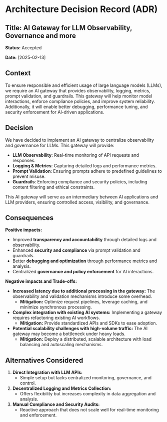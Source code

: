 # Architecture Decision Record (ADR)

## Title: AI Gateway for LLM Observability, Governance and more

**Status:** Accepted

**Date:** [2025-02-13]

## Context  

To ensure responsible and efficient usage of large language models (LLMs), we require an AI gateway that provides observability, logging, metrics, prompt validation, and guardrails. This gateway will help monitor model interactions, enforce compliance policies, and improve system reliability. Additionally, it will enable better debugging, performance tuning, and security enforcement for AI-driven applications.

## Decision  

We have decided to implement an AI gateway to centralize observability and governance for LLMs. This gateway will provide:

- **LLM Observability**: Real-time monitoring of API requests and responses.
- **Logging & Metrics**: Capturing detailed logs and performance metrics.
- **Prompt Validation**: Ensuring prompts adhere to predefined guidelines to prevent misuse.
- **Guardrails**: Enforcing compliance and security policies, including content filtering and ethical constraints.

This AI gateway will serve as an intermediary between AI applications and LLM providers, ensuring controlled access, visibility, and governance.

## Consequences  

**Positive impacts:**

- Improved **transparency and accountability** through detailed logs and observability.
- Enhanced **security and compliance** via prompt validation and guardrails.
- Better **debugging and optimization** through performance metrics and analysis.
- Centralized **governance and policy enforcement** for AI interactions.

**Negative impacts and Trade-offs:**

- **Increased latency due to additional processing in the gateway:** The observability and validation mechanisms introduce some overhead.
  - **Mitigation:** Optimize request pipelines, leverage caching, and minimize synchronous processing.
- **Complex integration with existing AI systems:** Implementing a gateway requires refactoring existing AI workflows.
  - **Mitigation:** Provide standardized APIs and SDKs to ease adoption.
- **Potential scalability challenges with high-volume traffic:** The AI gateway may become a bottleneck under heavy loads.
  - **Mitigation:** Deploy a distributed, scalable architecture with load balancing and autoscaling mechanisms.

## Alternatives Considered  

1. **Direct Integration with LLM APIs:**
   - Simple setup but lacks centralized monitoring, governance, and control.
2. **Decentralized Logging and Metrics Collection:**
   - Offers flexibility but increases complexity in data aggregation and analysis.
3. **Manual Compliance and Security Audits:**
   - Reactive approach that does not scale well for real-time monitoring and enforcement.

